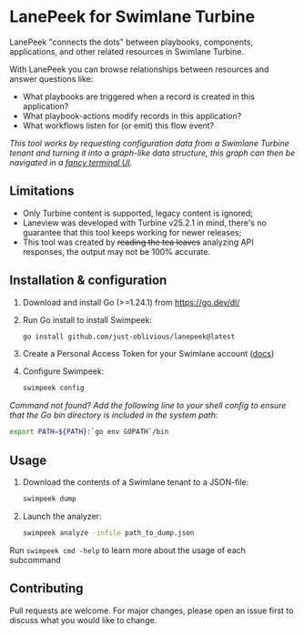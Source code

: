 # LanePeek for Swimlane Turbine

LanePeek "connects the dots" between playbooks, components, applications, and other related resources  in Swimlane Turbine.

With LanePeek you can browse relationships between resources and answer questions like:
- What playbooks are triggered when a record is created in this application?
- What playbook-actions modify records in this application?
- What workflows listen for (or emit) this flow event?

*This tool works by requesting configuration data from a Swimlane Turbine tenant and turning it into a graph-like data structure, this graph can then be navigated in a [fancy terminal UI](https://charm.land/).*


## Limitations

- Only Turbine content is supported, legacy content is ignored;
- Laneview was developed with Turbine v25.2.1 in mind, there's no guarantee that this tool keeps working for newer releases;
- This tool was created by ~~reading the tea leaves~~ analyzing API responses, the output may not be 100% accurate.


## Installation & configuration

1.  Download and install Go (>=1.24.1) from https://go.dev/dl/

1.  Run Go install to install Swimpeek:
    ```sh
    go install github.com/just-oblivious/lanepeek@latest
    ```

1. Create a Personal Access Token for your Swimlane account ([docs](https://docs.swimlane.com/docs/introduction/customize-your-user-profile.htm))

1.  Configure Swimpeek:
    ```sh
    swimpeek config
    ```

*Command not found?
Add the following line to your shell config to ensure that the Go bin directory is included in the system path:*
  ```sh
  export PATH=${PATH}:`go env GOPATH`/bin
  ```


## Usage

1.  Download the contents of a Swimlane tenant to a JSON-file:
    ```sh
    swimpeek dump
    ```

1.  Launch the analyzer:
    ```sh
    swimpeek analyze -infile path_to_dump.json
    ```

Run `swimpeek cmd -help` to learn more about the usage of each subcommand


## Contributing

Pull requests are welcome. For major changes, please open an issue first to discuss what you would like to change.
